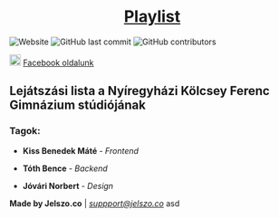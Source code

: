 <h1 align="center"><a href="https://playlist.jelszo.co">Playlist</h1></a>

![Website](https://img.shields.io/website/https/playlist.jelszo.co?down_color=red&down_message=offline&label=Website&up_color=green&up_message=online)
![GitHub last commit](https://img.shields.io/github/last-commit/tasztalos69/playlist?logo=git&logoColor=white)
![GitHub contributors](https://img.shields.io/github/contributors/tasztalos69/playlist?label=Contributors&logo=github&style=social)

<img height="20" width="20" src="https://cdn.jsdelivr.net/npm/simple-icons@latest/icons/facebook.svg" /> [Facebook oldalunk](https://www.facebook.com/jelszoco/)

## Lejátszási lista a Nyíregyházi Kölcsey Ferenc Gimnázium stúdiójának

### Tagok:

- **Kiss Benedek Máté** - _Frontend_

- **Tóth Bence** - _Backend_

- **Jóvári Norbert** - _Design_


**Made by Jelszo.co** | *suppport@jelszo.co* asd
